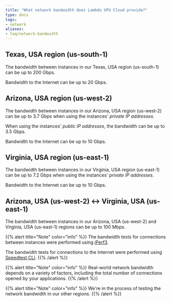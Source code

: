```yaml
---
title: "What network bandwidth does Lambda GPU Cloud provide?"
type: docs
tags:
- network
aliases:
- faq/network-bandwidth
---
```


## Texas, USA region (us-south-1)

The bandwidth between instances in our Texas, USA region (us-south-1) can be
up to 200 Gbps.

Bandwidth to the Internet can be up to 20 Gbps.

## Arizona, USA region (us-west-2)

The bandwidth between instances in our Arizona, USA region (us-west-2) can be
up to 3.7 Gbps when using the instances' _private IP addresses_.

When using the instances' _public IP addresses_, the bandwidth can be up to
3.5 Gbps.

Bandwidth to the Internet can be up to 10 Gbps.

## Virginia, USA region (us-east-1)

The bandwidth between instances in our Virginia, USA region (us-east-1) can be
up to 7.2 Gbps when using the instances' _private IP addresses_.

Bandwidth to the Internet can be up to 10 Gbps.

## Arizona, USA (us-west-2) ↔ Virginia, USA (us-east-1)

The bandwidth between instances in our Arizona, USA (us-west-2) and Virginia,
USA (us-east-1) regions can be up to 100 Mbps.

{{% alert title="Note" color="info" %}}
The bandwidth tests for connections between instances were performed using
[iPerf3](https://iperf.fr/).

The bandwidth tests for connections to the Internet were performed using
[Speedtest CLI](https://www.speedtest.net/apps/cli).
{{% /alert %}}

{{% alert title="Note" color="info" %}}
Real-world network bandwidth depends on a variety of factors, including the
total number of connections opened by your applications.
{{% /alert %}}

{{% alert title="Note" color="info" %}}
We're in the process of testing the network bandwidth in our other regions.
{{% /alert %}}
